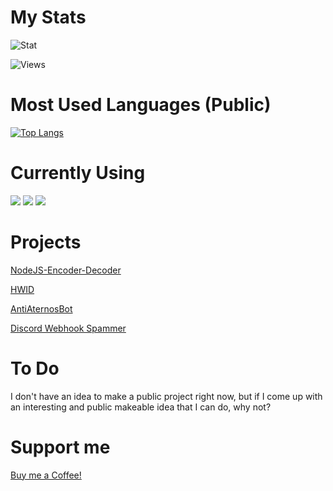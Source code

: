 # My Stats
![Stat](https://github-readme-stats.vercel.app/api?username=CrawLeyYou&show_icons=true&theme=synthwave&include_all_commits=true&count_private=true)

![Views](https://komarev.com/ghpvc/?username=CrawLeyYou&style=flat-square)
# Most Used Languages (Public)
[![Top Langs](https://github-readme-stats.vercel.app/api/top-langs/?username=CrawLeyYou&layout=compact)](https://github.com/anuraghazra/github-readme-stats)
# Currently Using 
![](https://img.shields.io/badge/Code-JavaScript-informational?style=flat&logo=JavaScript&logoColor=white&color=2bbc8a)
![](https://img.shields.io/badge/Code-CSharp-informational?style=flat&logo=CSharp&logoColor=white&color=2bbc8a)
![](https://img.shields.io/badge/Code-PowerShell-informational?style=flat&logo=PowerShell&logoColor=white&color=2bbc8a)
# Projects

[NodeJS-Encoder-Decoder](https://github.com/CrawLeyYou/NodeJS-Encoder-Decoder)

[HWID](https://github.com/CrawLeyYou/CSharp-HWID)

[AntiAternosBot](https://github.com/AntiAternosBot)

[Discord Webhook Spammer](https://github.com/CrawLeyYou/Discord-Webhook-Spammer)

# To Do
I don't have an idea to make a public project right now, but if I come up with an interesting and public makeable idea that I can do, why not?

# Support me

[Buy me a Coffee!](https://www.buymeacoffee.com/crawleyyou)
